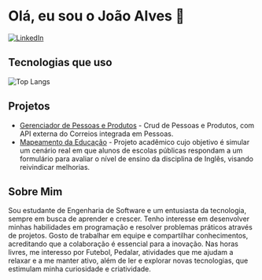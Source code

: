 # Olá, eu sou o João Alves 👋

[![LinkedIn](https://img.shields.io/badge/-LinkedIn-0A66C2?style=flat&logo=linkedin&logoColor=white)](https://www.linkedin.com/in/jo%C3%A3o-alves23/) 

## Tecnologias que uso

![Top Langs](https://github-readme-stats.vercel.app/api/top-langs/?username=Haverd23&layout=compact&theme=radical)

## Projetos 
- [Gerenciador de Pessoas e Produtos](https://github.com/Haverd23/Gerenciador-de-Pessoas-e-Produtos-API) - Crud de Pessoas e Produtos, com API externa do Correios integrada em Pessoas.
- [Mapeamento da Educação](https://github.com/Haverd23/projeto-site) - Projeto acadêmico cujo objetivo é simular um cenário real em que alunos de escolas públicas respondam a um formulário para avaliar o nível de ensino da disciplina de Inglês, visando reivindicar melhorias.
## Sobre Mim
Sou estudante de Engenharia de Software e um entusiasta da tecnologia, sempre em busca de aprender e crescer. Tenho interesse em desenvolver minhas habilidades em programação e resolver problemas práticos através de projetos. Gosto de trabalhar em equipe e compartilhar conhecimentos, acreditando que a colaboração é essencial para a inovação. Nas horas livres, me interesso por Futebol, Pedalar, atividades que me ajudam a relaxar e a me manter ativo, além de ler e explorar novas tecnologias, que estimulam minha curiosidade e criatividade.

